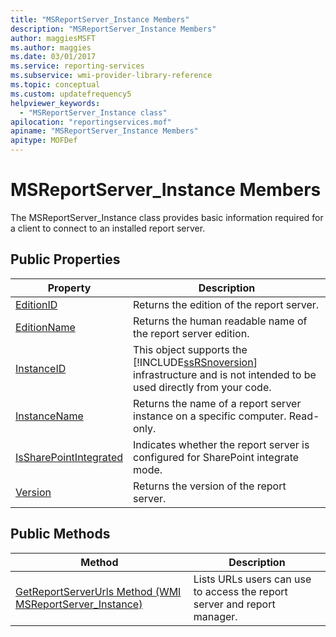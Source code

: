 ```yaml
---
title: "MSReportServer_Instance Members"
description: "MSReportServer_Instance Members"
author: maggiesMSFT
ms.author: maggies
ms.date: 03/01/2017
ms.service: reporting-services
ms.subservice: wmi-provider-library-reference
ms.topic: conceptual
ms.custom: updatefrequency5
helpviewer_keywords:
  - "MSReportServer_Instance class"
apilocation: "reportingservices.mof"
apiname: "MSReportServer_Instance Members"
apitype: MOFDef
---
```

# MSReportServer_Instance Members
  The MSReportServer_Instance class provides basic information required for a client to connect to an installed report server.  
  
## Public Properties  
  
|Property|Description|  
|-|-|  
|[EditionID](../../reporting-services/wmi-provider-library-reference/msreportserver-instance-properties-editionid.md)|Returns the edition of the report server.|  
|[EditionName](../../reporting-services/wmi-provider-library-reference/msreportserver-instance-properties-editionname.md)|Returns the human readable name of the report server edition.|  
|[InstanceID](../../reporting-services/wmi-provider-library-reference/msreportserver-instance-properties-instanceid.md)|This object supports the [!INCLUDE[ssRSnoversion](../../includes/ssrsnoversion-md.md)] infrastructure and is not intended to be used directly from your code.|  
|[InstanceName](../../reporting-services/wmi-provider-library-reference/msreportserver-instance-properties-instancename.md)|Returns the name of a report server instance on a specific computer. Read-only.|  
|[IsSharePointIntegrated](../../reporting-services/wmi-provider-library-reference/msreportserver-instance-properties-issharepointintegrated.md)|Indicates whether the report server is configured for SharePoint integrate mode.|  
|[Version](../../reporting-services/wmi-provider-library-reference/msreportserver-instance-properties-version.md)|Returns the version of the report server.|  
  
## Public Methods  
  
|Method|Description|  
|-|-|  
|[GetReportServerUrls Method &#40;WMI MSReportServer_Instance&#41;](../../reporting-services/wmi-provider-library-reference/msreportserver-instance-methods-getreportserverurls.md)|Lists URLs users can use to access the report server and report manager.|  
  
  
